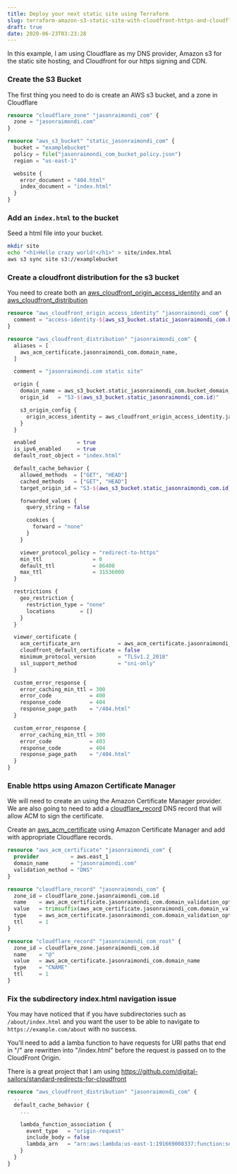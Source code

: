 ```yaml
---
title: Deploy your next static site using Terraform
slug: terraform-amazon-s3-static-site-with-cloudfront-https-and-cloudflare-dns
draft: true
date: 2020-06-23T03:23:28
---
```


In this example, I am using Cloudflare as my DNS provider, Amazon s3 for the static site hosting, and Cloudfront for our https signing and CDN.

<!--more--> 

### Create the S3 Bucket

The first thing you need to do is create an AWS s3 bucket, and a zone in Cloudflare

```terraform
resource "cloudflare_zone" "jasonraimondi_com" {
  zone = "jasonraimondi.com"
}

resource "aws_s3_bucket" "static_jasonraimondi_com" {
  bucket = "examplebucket"
  policy = file("jasonraimondi_com_bucket_policy.json")
  region = "us-east-1"

  website {
    error_document = "404.html"
    index_document = "index.html"
  }
}
```

### Add an `index.html` to the bucket

Seed a html file into your bucket. 

```bash
mkdir site
echo "<h1>Hello crazy world!</h1>" > site/index.html
aws s3 sync site s3://examplebucket
``` 

### Create a cloudfront distribution for the s3 bucket

You need to create both an [aws_cloudfront_origin_access_identity](#) and an [aws_cloudfront_distribution](#)

```terraform
resource "aws_cloudfront_origin_access_identity" "jasonraimondi_com" {
  comment = "access-identity-${aws_s3_bucket.static_jasonraimondi_com.bucket_domain_name}"
}

resource "aws_cloudfront_distribution" "jasonraimondi_com" {
  aliases = [
    aws_acm_certificate.jasonraimondi_com.domain_name,
  ]

  comment = "jasonraimondi.com static site"

  origin {
    domain_name = aws_s3_bucket.static_jasonraimondi_com.bucket_domain_name
    origin_id   = "S3-${aws_s3_bucket.static_jasonraimondi_com.id}"

    s3_origin_config {
      origin_access_identity = aws_cloudfront_origin_access_identity.jasonraimondi_com.cloudfront_access_identity_path
    }
  }

  enabled             = true
  is_ipv6_enabled     = true
  default_root_object = "index.html"

  default_cache_behavior {
    allowed_methods  = ["GET", "HEAD"]
    cached_methods   = ["GET", "HEAD"]
    target_origin_id = "S3-${aws_s3_bucket.static_jasonraimondi_com.id}"

    forwarded_values {
      query_string = false

      cookies {
        forward = "none"
      }
    }

    viewer_protocol_policy = "redirect-to-https"
    min_ttl                = 0
    default_ttl            = 86400
    max_ttl                = 31536000
  }

  restrictions {
    geo_restriction {
      restriction_type = "none"
      locations        = []
    }
  }

  viewer_certificate {
    acm_certificate_arn            = aws_acm_certificate.jasonraimondi_com.arn
    cloudfront_default_certificate = false
    minimum_protocol_version       = "TLSv1.2_2018"
    ssl_support_method             = "sni-only"
  }

  custom_error_response {
    error_caching_min_ttl = 300
    error_code            = 400
    response_code         = 404
    response_page_path    = "/404.html"
  }

  custom_error_response {
    error_caching_min_ttl = 300
    error_code            = 403
    response_code         = 404
    response_page_path    = "/404.html"
  }
}
```

### Enable https using Amazon Certificate Manager

We will need to create an  using the Amazon Certificate Manager provider. We are also going to need to add a [cloudflare_record](https://www.terraform.io/docs/providers/cloudflare/r/record.html) DNS record that will allow ACM to sign the certificate.

Create an [aws_acm_certificate](https://www.terraform.io/docs/providers/aws/r/acm_certificate.html) using Amazon Certificate Manager and add with appropriate Cloudflare records.

```terraform
resource "aws_acm_certificate" "jasonraimondi_com" {
  provider          = aws.east_1
  domain_name       = "jasonraimondi.com"
  validation_method = "DNS"
}

resource "cloudflare_record" "jasonraimondi_com" {
  zone_id = cloudflare_zone.jasonraimondi_com.id
  name    = aws_acm_certificate.jasonraimondi_com.domain_validation_options.0.resource_record_name
  value   = trimsuffix(aws_acm_certificate.jasonraimondi_com.domain_validation_options.0.resource_record_value, ".")
  type    = aws_acm_certificate.jasonraimondi_com.domain_validation_options.0.resource_record_type
  ttl     = 1
}

resource "cloudflare_record" "jasonraimondi_com_root" {
  zone_id = cloudflare_zone.jasonraimondi_com.id
  name    = "@"
  value   = aws_acm_certificate.jasonraimondi_com.domain_name
  type    = "CNAME"
  ttl     = 1
}
```

### Fix the subdirectory index.html navigation issue

You may have noticed that if you have subdirectories such as `/about/index.html` and you want the user to be able to navigate to `https://example.com/about` with no success. 

You'll need to add a lamba function to have requests for URI paths that end in "/" are rewritten into "/index.html" before the request is passed on to the CloudFront Origin.

There is a great project that I am using https://github.com/digital-sailors/standard-redirects-for-cloudfront

```terraform
resource "aws_cloudfront_distribution" "jasonraimondi_com" {
  ...
  default_cache_behavior {
    ...

    lambda_function_association {
      event_type   = "origin-request"
      include_body = false
      lambda_arn   = "arn:aws:lambda:us-east-1:191669008337:function:serverlessrepo-standard-r-StandardRedirectsForClou-9U6H7EG2RX95:1"
    }
  }
}
```
